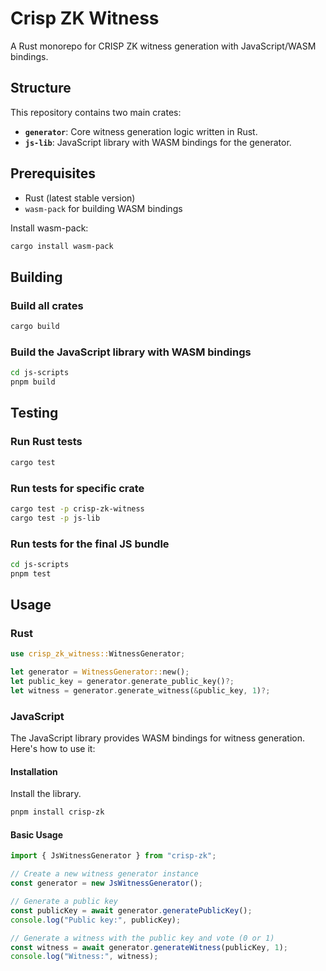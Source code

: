 # Crisp ZK Witness

A Rust monorepo for CRISP ZK witness generation with JavaScript/WASM bindings.

## Structure

This repository contains two main crates:

- **`generator`**: Core witness generation logic written in Rust.
- **`js-lib`**: JavaScript library with WASM bindings for the generator.

## Prerequisites

- Rust (latest stable version)
- `wasm-pack` for building WASM bindings

Install wasm-pack:

```bash
cargo install wasm-pack
```

## Building

### Build all crates

```bash
cargo build
```

### Build the JavaScript library with WASM bindings

```bash
cd js-scripts
pnpm build
```

## Testing

### Run Rust tests

```bash
cargo test
```

### Run tests for specific crate

```bash
cargo test -p crisp-zk-witness
cargo test -p js-lib
```

### Run tests for the final JS bundle

```bash
cd js-scripts
pnpm test
```

## Usage

### Rust

```rust
use crisp_zk_witness::WitnessGenerator;

let generator = WitnessGenerator::new();
let public_key = generator.generate_public_key()?;
let witness = generator.generate_witness(&public_key, 1)?;
```

### JavaScript

The JavaScript library provides WASM bindings for witness generation. Here's how to use it:

#### Installation

Install the library.

```bash
pnpm install crisp-zk
```

#### Basic Usage

```javascript
import { JsWitnessGenerator } from "crisp-zk";

// Create a new witness generator instance
const generator = new JsWitnessGenerator();

// Generate a public key
const publicKey = await generator.generatePublicKey();
console.log("Public key:", publicKey);

// Generate a witness with the public key and vote (0 or 1)
const witness = await generator.generateWitness(publicKey, 1);
console.log("Witness:", witness);
```
